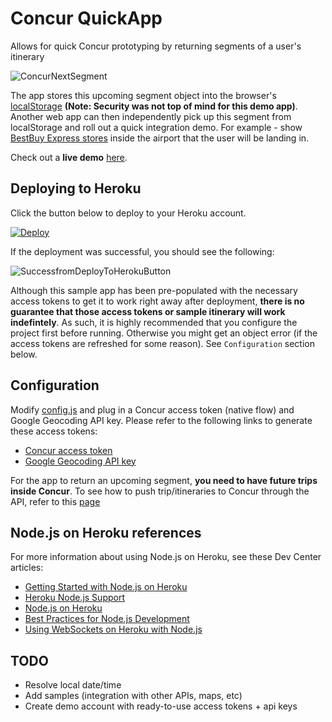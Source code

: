# Concur QuickApp

Allows for quick Concur prototyping by returning segments of a user's itinerary

![ConcurNextSegment](https://jfqcza.bn1301.livefilestore.com/y2pHWRM9R5Nj5PIYUcPZH0ooAYWFIWx_vbqCmz78DpNy_HOe2LIdBVuytwQVuc3wKaqyqPpzw3GmxiLzRF59h16M7ATIxcx-xkB2M15TZ8fnlDlpHBjvra9QZVvDx0o9U5VUFZI3QbwoJk9Ecks1z86Rw/ConcurMe2.PNG?psid=1)

The app stores this upcoming segment object into the browser's [localStorage](http://www.html5rocks.com/en/features/storage) **(Note: Security was not top of mind for this demo app)**. Another web app can then independently pick up this segment from localStorage and roll out a quick integration demo. For example - show [BestBuy Express stores](https://developer.bestbuy.com/documentation/stores-api) inside the airport that the user will be landing in. 

Check out a **live demo** [here](https://radiant-springs-1767.herokuapp.com/).

## Deploying to Heroku

Click the button below to deploy to your Heroku account.

[![Deploy](https://www.herokucdn.com/deploy/button.png)](https://heroku.com/deploy)

If the deployment was successful, you should see the following:

![SuccessfromDeployToHerokuButton](https://jfqcza.bn1301.livefilestore.com/y2p0PixTxjETp2VoCU_wV3zgG14z7a6Hpn6RMifgryQTE4c5zA3R4mPgOV5aVEF2oA5pRwZmyCKg05Vz7sKvhziF2ujKLSAd1DNZvfTfTwHeFw1PcMfrYW0HDnkIJ9paQNw7gxHxGg97e7FawQUyO8IFQ/successfuldeploy.PNG?psid=1)

Although this sample app has been pre-populated with the necessary access tokens to get it to work right away after deployment, **there is no guarantee that those access tokens or sample itinerary will work indefintely**.  As such, it is highly recommended that you configure the project first before running. Otherwise you might get an object error (if the access tokens are refreshed for some reason).  See `Configuration` section below.

## Configuration

Modify [config.js](https://github.com/ismaelc/ConcurNextSegment/blob/master/config.js) and plug in a Concur access token (native flow) and Google Geocoding API key.  Please refer to the following links to generate these access tokens:

- [Concur access token](https://github.com/ismaelc/ConcurHackathon#token)
- [Google Geocoding API key](https://developers.google.com/maps/documentation/geocoding/)

For the app to return an upcoming segment, **you need to have future trips inside Concur**.  To see how to push trip/itineraries to Concur through the API, refer to this [page](https://github.com/ismaelc/ConcurHackathon#dummy) 

## Node.js on Heroku references

For more information about using Node.js on Heroku, see these Dev Center articles:

- [Getting Started with Node.js on Heroku](https://devcenter.heroku.com/articles/getting-started-with-nodejs)
- [Heroku Node.js Support](https://devcenter.heroku.com/articles/nodejs-support)
- [Node.js on Heroku](https://devcenter.heroku.com/categories/nodejs)
- [Best Practices for Node.js Development](https://devcenter.heroku.com/articles/node-best-practices)
- [Using WebSockets on Heroku with Node.js](https://devcenter.heroku.com/articles/node-websockets)

## TODO

- Resolve local date/time
- Add samples (integration with other APIs, maps, etc)
- Create demo account with ready-to-use access tokens + api keys